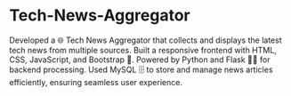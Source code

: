 # Tech-News-Aggregator
Developed a 🌐 Tech News Aggregator that collects and displays the latest tech news from multiple sources. Built a responsive frontend with HTML, CSS, JavaScript, and Bootstrap 🎨. Powered by Python and Flask 🐍🔥 for backend processing. Used MySQL 🗄️ to store and manage news articles efficiently, ensuring seamless user experience.
